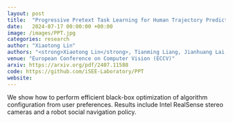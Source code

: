 ```yaml
---
layout: post
title:  "Progressive Pretext Task Learning for Human Trajectory Prediction"
date:   2024-07-17 00:00:00 +00:00
image: /images/PPT.jpg
categories: research
author: "Xiaotong Lin"
authors: "<strong>Xiaotong Lin</strong>, Tianming Liang, Jianhuang Lai, Jian-Fang Hu*"
venue: "European Conference on Computer Vision (ECCV)"
arxiv: https://arxiv.org/pdf/2407.11588
code: https://github.com/iSEE-Laboratory/PPT
website: 
---
```

We show how to perform efficient black-box optimization of algorithm configuration from user preferences. Results include Intel RealSense stereo cameras and a robot social navigation policy.

